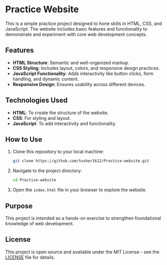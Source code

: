 
# Practice Website  

This is a simple practice project designed to hone skills in HTML, CSS, and JavaScript. The website includes basic features and functionality to demonstrate and experiment with core web development concepts.  

## Features  
- **HTML Structure**: Semantic and well-organized markup.  
- **CSS Styling**: Includes layout, colors, and responsive design practices.  
- **JavaScript Functionality**: Adds interactivity like button clicks, form handling, and dynamic content.  
- **Responsive Design**: Ensures usability across different devices.  

## Technologies Used  
- **HTML**: To create the structure of the website.  
- **CSS**: For styling and layout.  
- **JavaScript**: To add interactivity and functionality.  

## How to Use  

1. Clone this repository to your local machine:  
   ```bash  
   git clone https://github.com/tusher1612/Practice-website.git
   ```  

2. Navigate to the project directory:  
   ```bash  
   cd Practice-website
   ```  

3. Open the `index.html` file in your browser to explore the website.  

## Purpose  
This project is intended as a hands-on exercise to strengthen foundational knowledge of web development.  

## License  
This project is open source and available under the MIT License - see the [LICENSE](LICENSE) file for details.  


